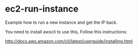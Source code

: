# ec2-run-instance
Example how to run a new instance and get the IP back.

You need to install awscli to use this, Follow this instructions:

http://docs.aws.amazon.com/cli/latest/userguide/installing.html